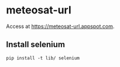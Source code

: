 # meteosat-url

Access at https://meteosat-url.appspot.com.

## Install selenium

`pip install -t lib/ selenium`


